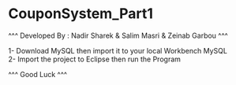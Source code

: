# CouponSystem_Part1

^^^   Developed By : Nadir Sharek  &   Salim Masri   &   Zeinab Garbou   ^^^

1- Download MySQL then import it to your local Workbench MySQL<br>
2- Import the project to Eclipse then run the Program


^^^   Good  Luck    ^^^
